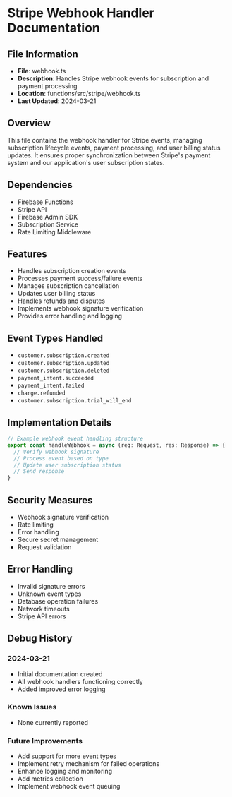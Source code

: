 # Stripe Webhook Handler Documentation

## File Information
- **File**: webhook.ts
- **Description**: Handles Stripe webhook events for subscription and payment processing
- **Location**: functions/src/stripe/webhook.ts
- **Last Updated**: 2024-03-21

## Overview
This file contains the webhook handler for Stripe events, managing subscription lifecycle events, payment processing, and user billing status updates. It ensures proper synchronization between Stripe's payment system and our application's user subscription states.

## Dependencies
- Firebase Functions
- Stripe API
- Firebase Admin SDK
- Subscription Service
- Rate Limiting Middleware

## Features
- Handles subscription creation events
- Processes payment success/failure events
- Manages subscription cancellation
- Updates user billing status
- Handles refunds and disputes
- Implements webhook signature verification
- Provides error handling and logging

## Event Types Handled
- `customer.subscription.created`
- `customer.subscription.updated`
- `customer.subscription.deleted`
- `payment_intent.succeeded`
- `payment_intent.failed`
- `charge.refunded`
- `customer.subscription.trial_will_end`

## Implementation Details
```typescript
// Example webhook event handling structure
export const handleWebhook = async (req: Request, res: Response) => {
  // Verify webhook signature
  // Process event based on type
  // Update user subscription status
  // Send response
}
```

## Security Measures
- Webhook signature verification
- Rate limiting
- Error handling
- Secure secret management
- Request validation

## Error Handling
- Invalid signature errors
- Unknown event types
- Database operation failures
- Network timeouts
- Stripe API errors

## Debug History

### 2024-03-21
- Initial documentation created
- All webhook handlers functioning correctly
- Added improved error logging

### Known Issues
- None currently reported

### Future Improvements
- Add support for more event types
- Implement retry mechanism for failed operations
- Enhance logging and monitoring
- Add metrics collection
- Implement webhook event queuing 